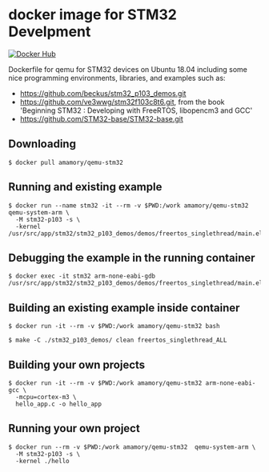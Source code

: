 # docker image for STM32 Develpment

[![Docker Hub](https://img.shields.io/docker/pulls/amamory/qemu-stm32.svg?style=flat-square)](https://hub.docker.com/r/amamory/qemu-stm32/)

Dockerfile for qemu for STM32 devices on Ubuntu 18.04 including some nice programming environments, libraries, and examples such as:  
 - https://github.com/beckus/stm32_p103_demos.git
 - https://github.com/ve3wwg/stm32f103c8t6.git, from the book 'Beginning STM32 : Developing with FreeRTOS, libopencm3 and GCC'
 - https://github.com/STM32-base/STM32-base.git

## Downloading

```
$ docker pull amamory/qemu-stm32
```

## Running and existing example

```
$ docker run --name stm32 -it --rm -v $PWD:/work amamory/qemu-stm32 qemu-system-arm \
  -M stm32-p103 -s \
  -kernel /usr/src/app/stm32/stm32_p103_demos/demos/freertos_singlethread/main.elf
```

## Debugging the example in the running container

```
$ docker exec -it stm32 arm-none-eabi-gdb  /usr/src/app/stm32/stm32_p103_demos/demos/freertos_singlethread/main.elf
```

## Building an existing example inside container

```
$ docker run -it --rm -v $PWD:/work amamory/qemu-stm32 bash 

$ make -C ./stm32_p103_demos/ clean freertos_singlethread_ALL
```

## Building your own projects

```
$ docker run -it --rm -v $PWD:/work amamory/qemu-stm32 arm-none-eabi-gcc \
  -mcpu=cortex-m3 \
  hello_app.c -o hello_app
```

## Running your own project

```
$ docker run --rm -v $PWD:/work amamory/qemu-stm32  qemu-system-arm \
  -M stm32-p103 -s \
  -kernel ./hello
```
